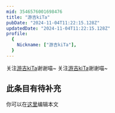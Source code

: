 ```yaml
---
mid: 3546576001698476
title: "游吉kiTa"
pubDate: "2024-11-04T11:22:15.128Z"
updatedDate: "2024-11-04T11:22:15.128Z"
profile:
  {
    Nickname: ["游吉kiTa"],
  }
---
```


关注[游吉kiTa](https://space.bilibili.com/3546576001698476)谢谢喵~ 关注[游吉kiTa](https://space.bilibili.com/3546576001698476)谢谢喵~

## 此条目有待补充
你可以在[这里](https://github.com/Yuhanawa/VTuber.ICU/edit/master/src/content/v/游吉kiTa/index.md)编辑本文
